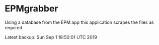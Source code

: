 # EPMgrabber
Using a database from the EPM app this application scrapes the files as required


Latest backup: Sun Sep 1 18:50:01 UTC 2019
